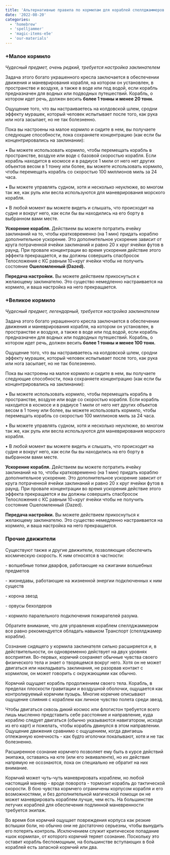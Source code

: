 ```yaml
---
title: 'Альтернативные правила по кормилам для кораблей спеллджаммеров'
date: '2022-08-20'
categories:
  - 'homebrew'
  - 'spelljammer'
  - 'magic-items-e5e'
  - 'our-materials'
---
```


### +Малое кормило

_Чудесный предмет, очень редкий, требуется настройка заклинателем_

Задача этого богато украшенного кресла заключается в обеспечении движения и маневрирования корабля, на котором он установлен, в пространстве и воздухе, а также в воде или под водой, если корабль предназначен для водных или подводных путешествий. Корабль, о котором идет речь, должен весить **более 1 тонны и менее 20 тонн.**

Ощущение того, что вы настраиваетесь на колдовской шлем, сродни эффекту мурашек, который человек испытывает после того, как рука или нога засыпает, но не так болезненно.

Пока вы настроены на малое кормило и сидите в нем, вы получаете следующие способности, пока сохраняете концентрацию (как если бы концентрировались на заклинании):

• Вы можете использовать кормило, чтобы перемещать корабль в пространстве, воздухе или воде с базовой скоростью корабля. Если корабль находится в космосе и в радиусе 1 мили от него нет других объектов весом в 1 тонну или более, вы можете использовать кормило, чтобы перемещать корабль со скоростью 100 миллионов миль за 24 часа.

• Вы можете управлять судном, хотя и несколько неуклюже, во многом так же, как руль или весла используются для маневрирования морского корабля.

• В любой момент вы можете видеть и слышать, что происходит на судне и вокруг него, как если бы вы находились на его борту в выбранном вами месте.

**Ускорение корабля.** Действием вы можете потратить ячейку заклинаний на то, чтобы кратковременно (на 1 мин) придать кораблю дополнительное ускорение. Это дополнительное ускорение зависит от круга потраченной ячейки заклинаний и равно 20 x круг ячейки футов в раунд. При провале концентрации во время ускорения действие этого эффекта прекращается, и вы должны совершить спасбросок Телосложения с КС равным 10+круг ячейки чтобы не получить состояние **Ошеломленный (Dazed).**

**Передача настройки.** Вы можете действием прикоснуться к желающему заклинателю. Это существо немедленно настраивается на кормило, и ваша настройка на него прекращается.

### +Великое кормило

_Чудесный предмет, легендарный, требуется настройка заклинателем_

Задача этого богато украшенного кресла заключается в обеспечении движения и маневрирования корабля, на котором он установлен, в пространстве и воздухе, а также в воде или под водой, если корабль предназначен для водных или подводных путешествий. Корабль, о котором идет речь, должен весить **более 1 тонны и менее 100 тонн.**

Ощущение того, что вы настраиваетесь на колдовской шлем, сродни эффекту мурашек, который человек испытывает после того, как рука или нога засыпает, но не так болезненно.

Пока вы настроены на малое кормило и сидите в нем, вы получаете следующие способности, пока сохраняете концентрацию (как если бы концентрировались на заклинании):

• Вы можете использовать кормило, чтобы перемещать корабль в пространстве, воздухе или воде со скоростью корабля. Если корабль находится в космосе и в радиусе 1 мили от него нет других объектов весом в 1 тонну или более, вы можете использовать кормило, чтобы перемещать корабль со скоростью 100 миллионов миль за 24 часа.

• Вы можете управлять судном, хотя и несколько неуклюже, во многом так же, как руль или весла используются для маневрирования морского корабля.

• В любой момент вы можете видеть и слышать, что происходит на судне и вокруг него, как если бы вы находились на его борту в выбранном вами месте.

**Ускорение корабля.** Действием вы можете потратить ячейку заклинаний на то, чтобы кратковременно (на 1 мин) придать кораблю дополнительное ускорение. Это дополнительное ускорение зависит от круга потраченной ячейки заклинаний и равно 20 x круг ячейки футов в раунд. При провале концентрации во время ускорения действие этого эффекта прекращается и вы должны совершить спасбросок Телосложения с КС равным 10+круг ячейки чтобы не получить состояние Ошеломленный (Dazed).

**Передача настройки.** Вы можете действием прикоснуться к желающему заклинателю. Это существо немедленно настраивается на кормило, и ваша настройка на него прекращается.

### Прочие движители

Существуют также и другие движители, позволяющие обеспечить космическую скорость. К ним относятся в частности:

\- волшебные топки дварфов, работающие на сжигании волшебных предметов

\- жизнедавы, работающие на жизненной энергии подключенных к ним существ

\- корона звезд

\- орвусы бехолдеров

\- кормило паралельного подключения пожирателей разума.

Обратите внимание, что для управления кораблем спеллджаммером все равно рекомендуется обладать навыком Транспорт (спеллджамер корабли).

Сознание сидящего у кормила заклинателя сильно расширяется и, в действительности, он одновременно действует на двух уровнях восприятия. Во-первых, кормчий сохраняет обычные чувства своего физического тела и знает о творящемся вокруг него. Хотя он не может двигаться или накладывать заклинания, не разорвав контакт с кормилом, он может говорить с окружающими как обычно.

Кормчий ощущает корабль продолжением своего тела. Корабль, в пределах плоскости гравитации и воздушной оболочки, ощущается как контролируемый кормчим пузырь. Многие кормчие описывают ощущение слияния с кораблем как личное чувство полета среди звезд.

Чтобы двигаться сквозь дикий космос или флогистон требуется всего лишь мысленно представить себе расстояние и направление, куда кораблю следует двигаться (обычно указываются навигатором, исходя из его карт) и пожелать, чтобы корабль двинулся в этом направлении. Ощущение движения сравнимо с ощущением, когда двигаешь отлежанную конечность - как будто иголочки покалывают, хотя и не так болезненно.

Расширенное сознание кормчего позволяет ему быть в курсе действий экипажа, оставаясь на юте (или его эквиваленте), но их действия напрямую не осознаются, пока он специально не обратит на них внимание.

Кормчий может чуть-чуть маневрировать кораблем, но любой настоящий маневр - вроде поворота - тормозит корабль до тактической скорости. В бою чувства кормчего ограничены корпусом корабля и его возможностями, и без дополнительной магической помощи он не может маневрировать кораблем лучше, чем есть. На большинстве летучих кораблей для обеспечения подлинной маневренности требуется экипаж.

Во время боя кормчий ощущает повреждения корпуса как резкие вспышки боли, но обычно они не достаточно серьезны, чтобы вынудить его потерять контроль. Исключением служит критическое попадание «шок кормила», от которого кормчий теряет сознание. Поскольку это оставит корабль беспомощным, на большинстве вступающих в бой кораблей есть запасной кормчий или два.
